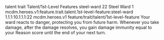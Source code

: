 <ability>
  <metadata>
    <class>talent</class>
    <feature_type>trait</feature_type>
    <file_dpath>Talent/1st-Level Features</file_dpath>
    <item_id>steel-ward</item_id>
    <item_index>22</item_index>
    <item_name>Steel Ward</item_name>
    <level>1</level>
    <scc>mcdm.heroes.v1:feature.trait.talent.1st-level-feature:steel-ward</scc>
    <scdc>1.1.1:10.1.1.1:22</scdc>
    <source>mcdm.heroes.v1</source>
    <type>feature/trait/talent/1st-level-feature</type>
  </metadata>
  <effects>
    <effect type="mundane">Your ward reacts to danger, protecting you from future harm. Whenever you take damage, after the damage resolves, you gain damage immunity equal to your Reason score until the end of your next turn.</effect>
  </effects>
</ability>
